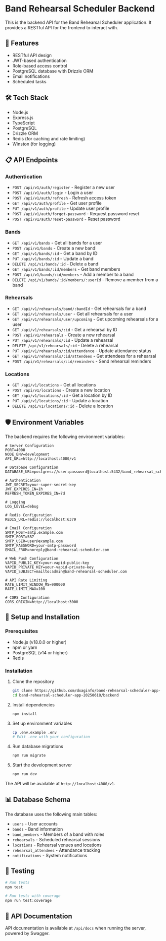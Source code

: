 # Band Rehearsal Scheduler Backend

This is the backend API for the Band Rehearsal Scheduler application. It provides a RESTful API for the frontend to interact with.

## 🚀 Features

- RESTful API design
- JWT-based authentication
- Role-based access control
- PostgreSQL database with Drizzle ORM
- Email notifications
- Scheduled tasks

## 🛠️ Tech Stack

- Node.js
- Express.js
- TypeScript
- PostgreSQL
- Drizzle ORM
- Redis (for caching and rate limiting)
- Winston (for logging)

## 📋 API Endpoints

### Authentication
- `POST /api/v1/auth/register` - Register a new user
- `POST /api/v1/auth/login` - Login a user
- `POST /api/v1/auth/refresh` - Refresh access token
- `GET /api/v1/auth/profile` - Get user profile
- `PUT /api/v1/auth/profile` - Update user profile
- `POST /api/v1/auth/forgot-password` - Request password reset
- `POST /api/v1/auth/reset-password` - Reset password

### Bands
- `GET /api/v1/bands` - Get all bands for a user
- `POST /api/v1/bands` - Create a new band
- `GET /api/v1/bands/:id` - Get a band by ID
- `PUT /api/v1/bands/:id` - Update a band
- `DELETE /api/v1/bands/:id` - Delete a band
- `GET /api/v1/bands/:id/members` - Get band members
- `POST /api/v1/bands/:id/members` - Add a member to a band
- `DELETE /api/v1/bands/:id/members/:userId` - Remove a member from a band

### Rehearsals
- `GET /api/v1/rehearsals/band/:bandId` - Get rehearsals for a band
- `GET /api/v1/rehearsals/user` - Get all rehearsals for a user
- `GET /api/v1/rehearsals/user/upcoming` - Get upcoming rehearsals for a user
- `GET /api/v1/rehearsals/:id` - Get a rehearsal by ID
- `POST /api/v1/rehearsals` - Create a new rehearsal
- `PUT /api/v1/rehearsals/:id` - Update a rehearsal
- `DELETE /api/v1/rehearsals/:id` - Delete a rehearsal
- `PUT /api/v1/rehearsals/:id/attendance` - Update attendance status
- `GET /api/v1/rehearsals/:id/attendees` - Get attendees for a rehearsal
- `POST /api/v1/rehearsals/:id/reminders` - Send rehearsal reminders

### Locations
- `GET /api/v1/locations` - Get all locations
- `POST /api/v1/locations` - Create a new location
- `GET /api/v1/locations/:id` - Get a location by ID
- `PUT /api/v1/locations/:id` - Update a location
- `DELETE /api/v1/locations/:id` - Delete a location

## 🛡️ Environment Variables

The backend requires the following environment variables:

```
# Server Configuration
PORT=4000
NODE_ENV=development
API_URL=http://localhost:4000/v1

# Database Configuration
DATABASE_URL=postgres://user:password@localhost:5432/band_rehearsal_scheduler

# Authentication
JWT_SECRET=your-super-secret-key
JWT_EXPIRES_IN=1h
REFRESH_TOKEN_EXPIRES_IN=7d

# Logging
LOG_LEVEL=debug

# Redis Configuration
REDIS_URL=redis://localhost:6379

# Email Configuration
SMTP_HOST=smtp.example.com
SMTP_PORT=587
SMTP_USER=user@example.com
SMTP_PASSWORD=your-smtp-password
EMAIL_FROM=noreply@band-rehearsal-scheduler.com

# Web Push Configuration
VAPID_PUBLIC_KEY=your-vapid-public-key
VAPID_PRIVATE_KEY=your-vapid-private-key
VAPID_SUBJECT=mailto:admin@band-rehearsal-scheduler.com

# API Rate Limiting
RATE_LIMIT_WINDOW_MS=900000
RATE_LIMIT_MAX=100

# CORS Configuration
CORS_ORIGIN=http://localhost:3000
```

## 🔧 Setup and Installation

### Prerequisites
- Node.js (v18.0.0 or higher)
- npm or yarn
- PostgreSQL (v14 or higher)
- Redis

### Installation

1. Clone the repository
   ```bash
   git clone https://github.com/dxaginfo/band-rehearsal-scheduler-app-20250618.git
   cd band-rehearsal-scheduler-app-20250618/backend
   ```

2. Install dependencies
   ```bash
   npm install
   ```

3. Set up environment variables
   ```bash
   cp .env.example .env
   # Edit .env with your configuration
   ```

4. Run database migrations
   ```bash
   npm run migrate
   ```

5. Start the development server
   ```bash
   npm run dev
   ```

The API will be available at `http://localhost:4000/v1`.

## 📊 Database Schema

The database uses the following main tables:

- `users` - User accounts
- `bands` - Band information
- `band_members` - Members of a band with roles
- `rehearsals` - Scheduled rehearsal sessions
- `locations` - Rehearsal venues and locations
- `rehearsal_attendees` - Attendance tracking
- `notifications` - System notifications

## 🧪 Testing

```bash
# Run tests
npm test

# Run tests with coverage
npm run test:coverage
```

## 📖 API Documentation

API documentation is available at `/api/docs` when running the server, powered by Swagger.